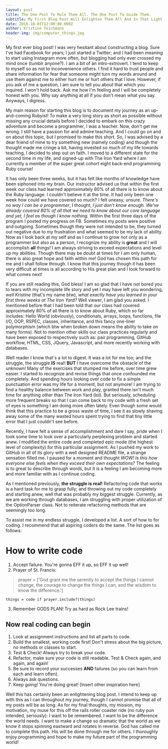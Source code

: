 ```yaml
---
layout: post
title: The One Post To Rule Them All. The One Post To Guide Them.
subtitle: My First Blog Post Will Enlighten Them All And In That Light Combine Them.
date: 2016-10-01T12:00:00.000Z
author: Kristine Teichmann
header-img: img/computer_things.jpg
---
```


My first ever blog post! I was very hesitant about constructing a blog. Sure I've had Facebook for years; I just started a Twitter; and I had been meaning to start using Instagram more often, but blogging had only ever crossed my mind once (tumblr anyone?). I am a bit of an intro-extrovert. I tend to keep to myself so as not to inconvenience others. I find it hard to trust people and share information for fear that someone might turn my words around and use them against me to either hurt me or hurt others that I love. However, if you ask of me a question, I am sure to tell you about that which you inquired. I won't hold back. Ask me how I'm feeling and I will be completely honest with you. Why say anything at all if you don't mean what you say. Anyways, I digress.

My main reason for starting this blog is to document my journey as an up-and-coming Rubyist! To make a very long story as short as possible without missing any crucial details before I decided to embark on this crazy adventure and become a programmer, I was a teacher. Now, don't get me wrong. I still have a passion for and admire teaching. And I could go on and on about this topic, but I promised to make this short. So, I was advised by a dear friend of mine to try something new (namely coding) and though the thought made me cringe a bit, having invested so much of my life towards teaching, I decided to step out on faith. I moved to a different state for the second time in my life, and signed-up with The Iron Yard where I am currently a member of the super great cohort eight back-end programming Ruby course!

It has only been three weeks, but it has felt like months of knowledge have been siphoned into my brain. Our instructor advised us that within the first week our class had learned approximately 80% of all there is to know about the Ruby language. I couldn't believe it at the time. It had only been one week how could we have covered so much? I felt uneasy, unsure. _There's no way I can be a programmer_, I thought, _I just don't know enough. We've already covered 80% of all that we need to know about our core language and yet, I feel as though I know nothing._ Within the first three days of the program I posted my progress on FB. Sometimes my posts were positive and outgoing. Sometimes though they were not intended to be, they turned out negative due to my frustration and what seemed to be my lack of ability. Now as I look back at my self and as I continue to grow not only as a programmer but also as a person, I recognize my ability is **great** and I will accomplish **all** things! I am always striving to exceed expectations and level up my abilities. Though there may be doubt at times for I am only human, there is also great hope and faith within me! God has chosen this path for me and I shall follow through. I know that this journey though it has been very difficult at times is all according to His great plan and I look forward to what comes next!

If you are still reading this, God bless! I am so glad that I have not bored you to tears with my incomplete life story and yet I may have left you wondering, _well Kristine_ (that's my name btw), _what exactly have you learned in your first three weeks at The Iron Yard?_ Well viewer, I am glad you asked. I mentioned before that I had been told that our class had covered approximately 80% of all there is to know about Ruby, which so far includes: Hello World (obviously), conditionals, arrays, loops, functions, file I/O, OOP, RSPEC, classes, inheritance, and this fancy one-liner polymorphism (which btw when broken down means the ability to take on many forms). Not to mention other skills our class practices regularly and have been exposed to respectively such as: pair programming, GitHub workflow, HTML, CSS, JQuery, Javascript, and more recently working with databases.

Well reader I know that's a lot to digest. It was a lot for me too; and the struggle, the struggle **IS** real! **BUT** I have overcome the obstacle of the unknown! Many of the exercises that stumped me before, over time grew easier. I started to recognize and revise things that once confounded me completely. And spending hours looking over code to fix a simple punctuation error was my life for a moment, but not anymore! I am trying to find a healthy balance between work and play, granted there isn't much time for anything other than The Iron Yard (lol). But seriously, scheduling more frequent breaks so that I can come back to my code with a fresh set of eyes is something I am doing more often lately. Even though some would think that this practice to be a gross waste of time, I see it as slowly shaving away some of the many wasted hours spent trying to find that tiny little error that I just couldn't see before.

Recently, I have felt a sense of accomplishment and dare I say, pride when I took some time to look over a particularly perplexing problem and started anew. I modified the entire code and completed epic mode (the highest level of complexity) for this particular assignment. As I pushed my work to GitHub in all of its glory with a well designed README file, a strange sensation filled me. I paused for a moment and thought _WOW! Is this how everyone else feels when they exceed their own expectations?_ The feeling is to great to describe through words, but it is a feeling I am becoming more and more familiar with as I continue coding.

As I mentioned previously, **the struggle is real!** Refactoring code that works is a hard task for me to grasp fully; and throwing out my code completely and starting anew, well that was probably my biggest struggle. Currently, as we are working through databases, I am struggling with proper utilization of the OptionParser class. Not to reiterate refactoring methods that are seemingly too long.

To assist me in my endless struggle, I developed a list. A sort of how to for coding. I recommend that all aspiring coders do the same. The list goes as follows:

# How to write code

1. Accept failure. You're gonna EFF it up, so EFF it up well!
2. Prayer of St. Francis:

  > prayer = ['God grant me the serenity to accept the things I cannot change, the courage to change the things I can, and the wisdom to know the difference.']

  `things = code if prayer.include?(things)`

3. Remember GODS PLAN! Try as hard as Rock Lee trains!

## Now real coding can begin

1. Look at assignment instructions and list all parts to code.
2. Build the smallest, working code first! Don't stress about the big picture, no methods or classes to start.
3. Test & Check! Always try to break your code.
4. Refactor, make sure your code is still readable. Test & Check again, and again, and again!
5. Be sure to record your successes **AND** failures (so you can learn from each and learn often).
6. Always ask questions.
7. Keep going! You're doing great! [Insert other inspiration here]

Well this has certainly been an enlightening blog post. I intend to keep up with this as I can throughout my journey, though I cannot promise that all of my posts will be as long. As for my final thoughts, my mission, my motivation, my muse for this off the rails roller coaster ride (no ruby pun intended, seriously): I want to be remembered. I want to be the difference the world needs. I want to make a change so dramatic that the world as we know it stops spinning eastward and rotates in reverse. God has called me to complete this path. His will be done through me for others. I thoroughly enjoy programming and hope to make my future part of the programming world!
